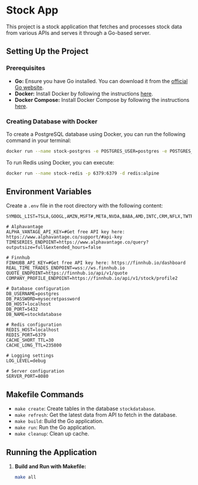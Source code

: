 
# Stock App

This project is a stock application that fetches and processes stock data from various APIs and serves it through a Go-based server.


## Setting Up the Project

### Prerequisites
- **Go:** Ensure you have Go installed. You can download it from the [official Go website](https://golang.org/doc/install).
- **Docker:** Install Docker by following the instructions [here](https://docs.docker.com/get-docker/).
- **Docker Compose:** Install Docker Compose by following the instructions [here](https://docs.docker.com/compose/install/).

### Creating Database with Docker
To create a PostgreSQL database using Docker, you can run the following command in your terminal:

```sh
docker run --name stock-postgres -e POSTGRES_USER=postgres -e POSTGRES_PASSWORD=mysecretpassword -e POSTGRES_DB=stockdatabase -p 5432:5432 -d postgres:13
```

To run Redis using Docker, you can execute:

```sh
docker run --name stock-redis -p 6379:6379 -d redis:alpine
```

## Environment Variables

Create a `.env` file in the root directory with the following content:

```env
SYMBOL_LIST=TSLA,GOOGL,AMZN,MSFT#,META,NVDA,BABA,AMD,INTC,CRM,NFLX,TWTR,BA,WMT,DIS,PFE,XOM,JPM,V,MA,CSCO,T,KO,HD,NKE,CVX,MCD,UNH,WFC,ABT,MDT,LLY,ORCL,BMY,C,GS,AIG,UPS,F,TMO,CVS,ABBV,AMGN,SPY,TSM,NIO,GILD,HCA,SQ,RBLX,SHOP,U,PLTR,PINS,Roku,BYND,FUBO,NCLH,AAL,CCL,DAL,UAL,LUV,MGM,CROX,LULU,HIMS,L,GME,AMC,PLTR,TSLA,RBLX,NIO,SNAP,Z,GOOG,NVDA,SHOP,PDD,BABA,ADBE,INTC,QCOM,XOM,CVX,MCD,MS,AXP,AAPL,TWLO,SHOP,RBLX,PLTR,HYLN,QS,BLNK

# Alphavantage
ALPHA_VANTAGE_API_KEY=#Get free API key here: https://www.alphavantage.co/support/#api-key
TIMESERIES_ENDPOINT=https://www.alphavantage.co/query?outputsize=full&extended_hours=false

# Finnhub
FINHUBB_API_KEY=#Get free API key here: https://finnhub.io/dashboard
REAL_TIME_TRADES_ENDPOINT=wss://ws.finnhub.io
QUOTE_ENDPOINT=https://finnhub.io/api/v1/quote
COMPANY_PROFILE_ENDPOINT=https://finnhub.io/api/v1/stock/profile2

# Database configuration
DB_USERNAME=postgres
DB_PASSWORD=mysecretpassword
DB_HOST=localhost
DB_PORT=5432
DB_NAME=stockdatabase

# Redis configuration
REDIS_HOST=localhost
REDIS_PORT=6379
CACHE_SHORT_TTL=30
CACHE_LONG_TTL=235800

# Logging settings
LOG_LEVEL=debug

# Server configuration
SERVER_PORT=8080
```

## Makefile Commands
- `make create`: Create tables in the database `stockdatabase`.
- `make refresh`: Get the latest data from API to fetch in the database.
- `make build`: Build the Go application.
- `make run`: Run the Go application.
- `make cleanup`: Clean up cache.

## Running the Application

1. **Build and Run with Makefile:**

   ```sh
   make all
   ```